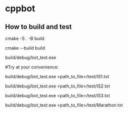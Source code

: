 # cppbot

## How to build and test
cmake -S . -B build

cmake --build build

build/debug/bot_test.exe

#Try at your convenience:

build/debug/bot_test.exe <path_to_file>/test/IS1.txt

build/debug/bot_test.exe <path_to_file>/test/IS2.txt

build/debug/bot_test.exe <path_to_file>/test/IS3.txt

build/debug/bot_test.exe <path_to_file>/test/Marathon.txt


